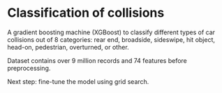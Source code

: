 # Classification of collisions

A gradient boosting machine (XGBoost) to classify different types of car collisions out of 8 categories: rear end, broadside, sideswipe, hit object, head-on, pedestrian, overturned, or other.

Dataset contains over 9 million records and 74 features before preprocessing.

Next step: fine-tune the model using grid search.
